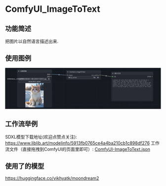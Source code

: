 # ComfyUI_ImageToText

## 功能简述

把图片以自然语言描述出来.

## 使用图例

![demo.png](image%2Fdemo.png)

## 工作流举例

SDXL模型下载地址(欢迎点赞点关注): https://www.liblib.art/modelinfo/5913fb0765ce4a4ba210cb1c898df276
工作流文件（直接拖拽到ComfyUI的页面里即可）: [ComfyUI-ImageToText.json](ComfyUI-ImageToText.json)

## 使用了的模型

https://huggingface.co/vikhyatk/moondream2